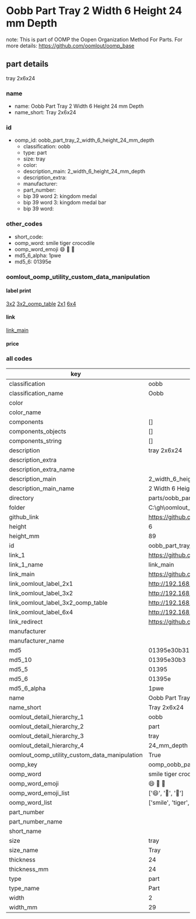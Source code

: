 # Oobb Part Tray 2 Width 6 Height 24 mm Depth  

note: This is part of OOMP the Oopen Organization Method For Parts. For more details: https://github.com/oomlout/oomp_base

##  part details
  



tray 2x6x24



### name
* name: Oobb Part Tray 2 Width 6 Height 24 mm Depth
* name_short: Tray 2x6x24 
### id
* oomp_id: oobb_part_tray_2_width_6_height_24_mm_depth
  * classification: oobb
  * type: part
  * size: tray
  * color: 
  * description_main: 2_width_6_height_24_mm_depth
  * description_extra: 
  * manufacturer: 
  * part_number: 
  * bip 39 word 2: kingdom medal
  * bip 39 word 3: kingdom medal bar
  * bip 39 word: 

### other_codes
* short_code: 
* oomp_word: smile tiger crocodile
* oomp_word_emoji :smile: :tiger: :crocodile:
* md5_6_alpha: 1pwe
* md5_6: 01395e






### oomlout_oomp_utility_custom_data_manipulation
#### label print
[3x2](http://192.168.1.245:1112/?label=oomp%201pwe)
[3x2_oomp_table](http://192.168.1.108:1112/?label=oomp%201pwe)
[2x1](http://192.168.1.242:1112/?label=oomp%201pwe)
[6x4](http://192.168.1.55:1112/?label=oomp%201pwe)    

#### link

[link_main](https://github.com/oomlout/oomlout_oobb_version_4_generated_parts/tree/main/navigation_oomp/oobb/part/tray/2_width_6_height_24_mm_depth/part)                              

#### price







### all codes 
| key | value |  
| --- | --- |  
| classification | oobb |  
| classification_name | Oobb |  
| color |  |  
| color_name |  |  
| components | [] |  
| components_objects | [] |  
| components_string | [] |  
| description | tray 2x6x24 |  
| description_extra |  |  
| description_extra_name |  |  
| description_main | 2_width_6_height_24_mm_depth |  
| description_main_name | 2 Width 6 Height 24 mm Depth |  
| directory | parts/oobb_part_tray_2_width_6_height_24_mm_depth |  
| folder | C:\gh\oomlout_oobb_version_4_generated_parts\parts\oobb_part_tray_2_width_6_height_24_mm_depth |  
| github_link | https://github.com/oomlout/oomlout_oomp_part_src/tree/main/parts/oobb_part_tray_2_width_6_height_24_mm_depth |  
| height | 6 |  
| height_mm | 89 |  
| id | oobb_part_tray_2_width_6_height_24_mm_depth |  
| link_1 | https://github.com/oomlout/oomlout_oobb_version_4_generated_parts/tree/main/navigation_oomp/oobb/part/tray/2_width_6_height_24_mm_depth/part |  
| link_1_name | link_main |  
| link_main | https://github.com/oomlout/oomlout_oobb_version_4_generated_parts/tree/main/navigation_oomp/oobb/part/tray/2_width_6_height_24_mm_depth/part |  
| link_oomlout_label_2x1 | http://192.168.1.242:1112/?label=oomp%201pwe |  
| link_oomlout_label_3x2 | http://192.168.1.245:1112/?label=oomp%201pwe |  
| link_oomlout_label_3x2_oomp_table | http://192.168.1.108:1112/?label=oomp%201pwe |  
| link_oomlout_label_6x4 | http://192.168.1.55:1112/?label=oomp%201pwe |  
| link_redirect | https://github.com/oomlout/oomlout_oobb_version_4_generated_parts/tree/main/parts/oobb_tray_02_06_24 |  
| manufacturer |  |  
| manufacturer_name |  |  
| md5 | 01395e30b31468eb8adf7a8424e293d5 |  
| md5_10 | 01395e30b3 |  
| md5_5 | 01395 |  
| md5_6 | 01395e |  
| md5_6_alpha | 1pwe |  
| name | Oobb Part Tray 2 Width 6 Height 24 mm Depth |  
| name_short | Tray 2x6x24  |  
| oomlout_detail_hierarchy_1 | oobb |  
| oomlout_detail_hierarchy_2 | part |  
| oomlout_detail_hierarchy_3 | tray |  
| oomlout_detail_hierarchy_4 | 24_mm_depth |  
| oomlout_oomp_utility_custom_data_manipulation | True |  
| oomp_key | oomp_oobb_part_tray_2_width_6_height_24_mm_depth |  
| oomp_word | smile tiger crocodile |  
| oomp_word_emoji | :smile: :tiger: :crocodile: |  
| oomp_word_emoji_list | [':smile:', ':tiger:', ':crocodile:'] |  
| oomp_word_list | ['smile', 'tiger', 'crocodile'] |  
| part_number |  |  
| part_number_name |  |  
| short_name |  |  
| size | tray |  
| size_name | Tray |  
| thickness | 24 |  
| thickness_mm | 24 |  
| type | part |  
| type_name | Part |  
| width | 2 |  
| width_mm | 29 |  
